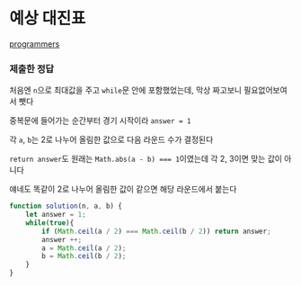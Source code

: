 # 예상 대진표

[programmers](https://programmers.co.kr/learn/courses/30/lessons/12985)

### 제출한 정답

처음엔 `n`으로 최대값을 주고 `while`문 안에 포함했었는데, 막상 짜고보니 필요없어보여서 뺏다

중복문에 들어가는 순간부터 경기 시작이라 `answer = 1`

각 `a`, `b`는 2로 나누어 올림한 값으로 다음 라운드 수가 결정된다

`return answer`도 원래는 `Math.abs(a - b) === 1`이였는데 각 2, 3이면 맞는 값이 아니다

얘네도 똑같이 2로 나누어 올림한 값이 같으면 해당 라운드에서 붙는다

```js
function solution(n, a, b) {
    let answer = 1;
    while(true){
        if (Math.ceil(a / 2) === Math.ceil(b / 2)) return answer;
        answer ++;
        a = Math.ceil(a / 2);
        b = Math.ceil(b / 2);
    }
}
```